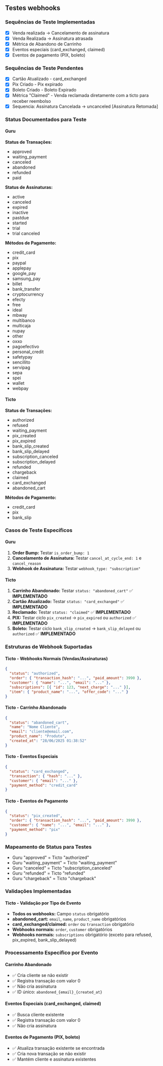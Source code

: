 ## Testes webhooks

### Sequências de Teste Implementadas
- [x] Venda realizada -> Cancelamento de assinatura
- [x] Venda Realizada -> Assinatura atrasada
- [x] Métrica de Abandono de Carrinho
- [x] Eventos especiais (card_exchanged, claimed)
- [x] Eventos de pagamento (PIX, boleto)

### Sequências de Teste Pendentes
- [x] Cartão Atualizado - card_exchanged
- [x] Pix Criado - Pix expirado
- [x] Boleto Criado - Boleto Expirado
- [x] Métrica "Claimed" - Venda reclamada diretamente com a ticto para receber reembolso
- [x] Sequencia: Assinatura Cancelada -> uncanceled [Assinatura Retomada]

### Status Documentados para Teste

#### Guru
**Status de Transações:**
- approved
- waiting_payment
- canceled
- abandoned
- refunded
- paid

**Status de Assinaturas:**
- active
- canceled
- expired
- inactive
- pastdue
- started
- trial
- trial canceled

**Métodos de Pagamento:**
- credit_card
- pix
- paypal
- applepay
- google_pay
- samsung_pay
- billet
- bank_transfer
- cryptocurrency
- efecty
- free
- ideal
- mbway
- multibanco
- multicaja
- nupay
- other
- oxxo
- pagoefectivo
- personal_credit
- safetypay
- sencillito
- servipag
- sepa
- spei
- wallet
- webpay

#### Ticto
**Status de Transações:**
- authorized
- refused
- waiting_payment
- pix_created
- pix_expired
- bank_slip_created
- bank_slip_delayed
- subscription_canceled
- subscription_delayed
- refunded
- chargeback
- claimed
- card_exchanged
- abandoned_cart

**Métodos de Pagamento:**
- credit_card
- pix
- bank_slip

### Casos de Teste Específicos

#### Guru
1. **Order Bump:** Testar `is_order_bump: 1`
2. **Cancelamento de Assinatura:** Testar `cancel_at_cycle_end: 1` e `cancel_reason`
3. **Webhook de Assinatura:** Testar `webhook_type: "subscription"`

#### Ticto
1. **Carrinho Abandonado:** Testar `status: "abandoned_cart"` ✅ **IMPLEMENTADO**
2. **Cartão Atualizado:** Testar `status: "card_exchanged"` ✅ **IMPLEMENTADO**
3. **Reclamado:** Testar `status: "claimed"` ✅ **IMPLEMENTADO**
4. **PIX:** Testar ciclo `pix_created` -> `pix_expired` ou `authorized` ✅ **IMPLEMENTADO**
5. **Boleto:** Testar ciclo `bank_slip_created` -> `bank_slip_delayed` ou `authorized` ✅ **IMPLEMENTADO**

### Estruturas de Webhook Suportadas

#### Ticto - Webhooks Normais (Vendas/Assinaturas)
```json
{
  "status": "authorized",
  "order": { "transaction_hash": "...", "paid_amount": 3990 },
  "customer": { "name": "...", "email": "..." },
  "subscriptions": [{ "id": 123, "next_charge": "..." }],
  "item": { "product_name": "...", "offer_code": "..." }
}
```

#### Ticto - Carrinho Abandonado
```json
{
  "status": "abandoned_cart",
  "name": "Nome Cliente",
  "email": "cliente@email.com",
  "product_name": "Produto",
  "created_at": "28/06/2025 01:38:52"
}
```

#### Ticto - Eventos Especiais
```json
{
  "status": "card_exchanged",
  "transaction": { "hash": "..." },
  "customer": { "email": "..." },
  "payment_method": "credit_card"
}
```

#### Ticto - Eventos de Pagamento
```json
{
  "status": "pix_created",
  "order": { "transaction_hash": "...", "paid_amount": 3990 },
  "customer": { "name": "...", "email": "..." },
  "payment_method": "pix"
}
```

### Mapeamento de Status para Testes
- Guru "approved" = Ticto "authorized"
- Guru "waiting_payment" = Ticto "waiting_payment"
- Guru "canceled" = Ticto "subscription_canceled"
- Guru "refunded" = Ticto "refunded"
- Guru "chargeback" = Ticto "chargeback"

### Validações Implementadas

#### Ticto - Validação por Tipo de Evento
- **Todos os webhooks:** Campo `status` obrigatório
- **abandoned_cart:** `email`, `name`, `product_name` obrigatórios
- **card_exchanged/claimed:** `order` ou `transaction` obrigatório
- **Webhooks normais:** `order`, `customer` obrigatórios
- **Webhooks normais:** `subscriptions` obrigatório (exceto para refused, pix_expired, bank_slip_delayed)

### Processamento Específico por Evento

#### Carrinho Abandonado
- ✅ Cria cliente se não existir
- ✅ Registra transação com valor 0
- ✅ Não cria assinatura
- ✅ ID único: `abandoned_{email}_{created_at}`

#### Eventos Especiais (card_exchanged, claimed)
- ✅ Busca cliente existente
- ✅ Registra transação com valor 0
- ✅ Não cria assinatura

#### Eventos de Pagamento (PIX, boleto)
- ✅ Atualiza transação existente se encontrada
- ✅ Cria nova transação se não existir
- ✅ Mantém cliente e assinatura existentes